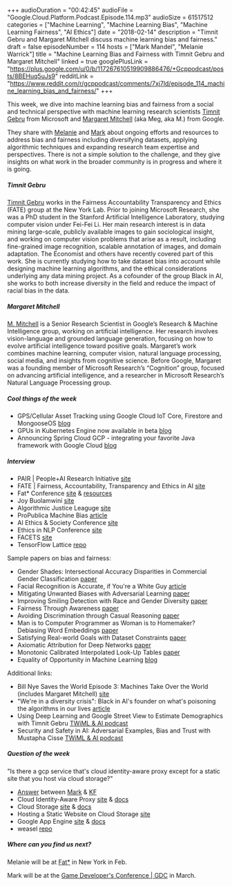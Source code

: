 +++
audioDuration = "00:42:45"
audioFile = "Google.Cloud.Platform.Podcast.Episode.114.mp3"
audioSize = 61517512
categories = ["Machine Learning", "Machine Learning Bias", "Machine Learning Fairness", "AI Ethics"]
date = "2018-02-14"
description = "Timnit Gebru and Margaret Mitchell discuss machine learning bias and fairness."
draft = false
episodeNumber = 114
hosts = ["Mark Mandel", "Melanie Warrick"]
title = "Machine Learning Bias and Fairness with Timnit Gebru and Margaret Mitchell"
linked = true
googlePlusLink = "https://plus.google.com/u/0/b/117267610519909886476/+Gcppodcast/posts/8BEHuq5uJs9"
redditLink = "https://www.reddit.com/r/gcppodcast/comments/7xj7ld/episode_114_machine_learning_bias_and_fairness/"
+++

This week, we dive into machine learning bias and fairness from a social and technical perspective with machine learning research scientists [Timnit Gebru](https://github.com/timnitgebru) from Microsoft and [Margaret Mitchell](https://github.com/mmitchell_ai) (aka Meg, aka M.) from Google. 

They share with [Melanie](https://twitter.com/nyghtowl) and [Mark](https://twitter.com/Neurotic) about ongoing efforts and resources to address bias and fairness including diversifying datasets, applying algorithmic techniques and expanding research team expertise and perspectives. There is not a simple solution to the challenge, and they give insights on what work in the broader community is in progress and where it is going.   

<!--more-->

##### Timnit Gebru
[Timnit Gebru](https://www.microsoft.com/en-us/research/people/tigebru/) works in the Fairness Accountability Transparency and Ethics (FATE) group at the New York Lab. Prior to joining Microsoft Research, she was a PhD student in the Stanford Artificial Intelligence Laboratory, studying computer vision under Fei-Fei Li. Her main research interest is in data mining large-scale, publicly available images to gain sociological insight, and working on computer vision problems that arise as a result, including fine-grained image recognition, scalable annotation of images, and domain adaptation. The Economist and others have recently covered part of this work. She is currently studying how to take dataset bias into account while designing machine learning algorithms, and the ethical considerations underlying any data mining project. As a cofounder of the group Black in AI, she works to both increase diversity in the field and reduce the impact of racial bias in the data.

##### Margaret Mitchell
[M. Mitchell](http://www.m-mitchell.com/) is a Senior Research Scientist in Google’s Research & Machine Intelligence group, working on artificial intelligence. Her research involves vision-language and grounded language generation, focusing on how to evolve artificial intelligence toward positive goals. Margaret’s work combines machine learning, computer vision, natural language processing, social media, and insights from cognitive science. Before Google, Margaret was a founding member of Microsoft Research’s “Cognition” group, focused on advancing artificial intelligence, and a researcher in Microsoft Research’s Natural Language Processing group.

##### Cool things of the week
- GPS/Cellular Asset Tracking using Google Cloud IoT Core, Firestore and MongooseOS [blog](https://medium.com/google-cloud/gps-cellular-asset-tracking-using-google-cloud-iot-core-firestore-and-mongooseos-4dd74921f582) 
- GPUs in Kubernetes Engine now available in beta [blog](https://cloudplatform.googleblog.com/2018/02/accelerate-highly-parallelized-compute-tasks-with-GPUs-in-Kubernetes-Engine.html) 
- Announcing Spring Cloud GCP - integrating your favorite Java framework with Google Cloud [blog](https://cloudplatform.googleblog.com/2018/02/announcing-Spring-Cloud-GCP-integrating-your-favorite-Java-framework-with-Google-Cloud.html)  

##### Interview

- PAIR | People+AI Research Initiative [site](https://ai.google/pair)
- FATE | Fairness, Accountability, Transparency and Ethics in AI [site](https://www.microsoft.com/en-us/research/group/fate/)
- Fat* Conference [site](https://fatconference.org/) & [resources](https://fatconference.org/links.html)
- Joy Buolamwini [site](https://www.media.mit.edu/people/joyab/overview/) 
- Algorithmic Justice Leaguge [site](https://www.ajlunited.org/)
- ProPublica Machine Bias [article](https://www.propublica.org/article/machine-bias-risk-assessments-in-criminal-sentencing)
- AI Ethics & Society Conference [site](http://www.aies-conference.com/)
- Ethics in NLP Conference [site](http://www.ethicsinnlp.org/)
- FACETS [site](https://pair-code.github.io/facets/)
- TensorFlow Lattice [repo](https://github.com/tensorflow/lattice)

Sample papers on bias and fairness:

- Gender Shades: Intersectional Accuracy Disparities in Commercial Gender Classification [paper](http://proceedings.mlr.press/v81/buolamwini18a.html)
- Facial Recognition is Accurate, if You're a White Guy [article](https://www.nytimes.com/2018/02/09/technology/facial-recognition-race-artificial-intelligence.html)
- Mitigating Unwanted Biases with Adversarial Learning [paper](https://arxiv.org/pdf/1801.07593.pdf) 
- Improving Smiling Detection with Race and Gender Diversity [paper](https://arxiv.org/pdf/1712.00193.pdf)
- Fairness Through Awareness [paper](https://arxiv.org/pdf/1104.3913.pdf)
- Avoiding Discrimination through Casual Reasoning [paper](https://arxiv.org/pdf/1706.02744.pdf)
- Man is to Computer Programmer as Woman is to Homemaker? Debiasing Word Embeddings [paper](https://arxiv.org/pdf/1607.06520.pdf)
- Satisfying Real-world Goals with Dataset Constraints [paper](https://papers.nips.cc/paper/6316-satisfying-real-world-goals-with-dataset-constraints.pdf)
- Axiomatic Attribution for Deep Networks [paper](https://seejane.org/research-informs-empowers/data/)
- Monotonic Calibrated Interpolated Look-Up Tables [paper](http://www.jmlr.org/papers/volume17/15-243/15-243.pdf)
- Equality of Opportunity in Machine Learning [blog](https://research.googleblog.com/2016/10/equality-of-opportunity-in-machine.html)

Additional links:

- Bill Nye Saves the World Episode 3: Machines Take Over the World (includes Margaret Mitchell) [site](https://www.netflix.com/title/80117748)
- "We're in a diversity crisis": Black in AI's founder on what's poisoning the algorithms in our lives [article](https://www.technologyreview.com/s/610192/were-in-a-diversity-crisis-black-in-ais-founder-on-whats-poisoning-the-algorithms-in-our/)
- Using Deep Learning and Google Street View to Estimate Demographics with Timnit Gebru [TWiML & AI podcast](https://twimlai.com/twiml-talk-88-using-deep-learning-google-street-view-estimate-demographics-timnit-gebru/)
- Security and Safety in AI: Adversarial Examples, Bias and Trust with Mustapha Cisse [TWiML & AI podcast](https://twimlai.com/twiml-talk-108-security-safety-ai-adversarial-examples-bias-trust-moustapha-cisse/)

##### Question of the week

"Is there a gcp service that's cloud identity-aware proxy except for a static site that you host via cloud storage?" 

- [Answer](https://twitter.com/kf/status/963195282434408448) between [Mark](https://twitter.com/Neurotic) & [KF](https://github.com/kf)
- Cloud Identity-Aware Proxy [site](https://cloud.google.com/iap/) & [docs](https://cloud.google.com/iap/docs/)
- Cloud Storage [site](https://cloud.google.com/storage/) & [docs](https://cloud.google.com/storage/docs/)
- Hosting a Static Website on Cloud Storage [site](https://cloud.google.com/storage/docs/hosting-static-website)
- Google App Engine [site](https://cloud.google.com/appengine/) & [docs](https://cloud.google.com/appengine/docs/)
- weasel [repo](https://github.com/google/weasel)

##### Where can you find us next?

Melanie will be at [Fat*](https://fatconference.org/) in New York in Feb.

Mark will be at the [Game Developer's Conference | GDC](http://www.gdconf.com/) in March.


